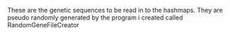 These are the genetic sequences to be read in to the hashmaps.
They are pseudo randomly generated by the program i created called RandomGeneFileCreator
